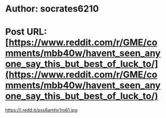 # Author: socrates6210
# Post URL: [https://www.reddit.com/r/GME/comments/mbb40w/havent_seen_anyone_say_this_but_best_of_luck_to/](https://www.reddit.com/r/GME/comments/mbb40w/havent_seen_anyone_say_this_but_best_of_luck_to/)


https://i.redd.it/psx6amhv1ro61.jpg